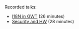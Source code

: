 Recorded talks:
  * [I18N in GWT](http://youtu.be/q0Pw8-gQRcM) (26 minutes)
  * [Security and HW](http://youtu.be/GQ76JBmVlC8) (28 minutes)